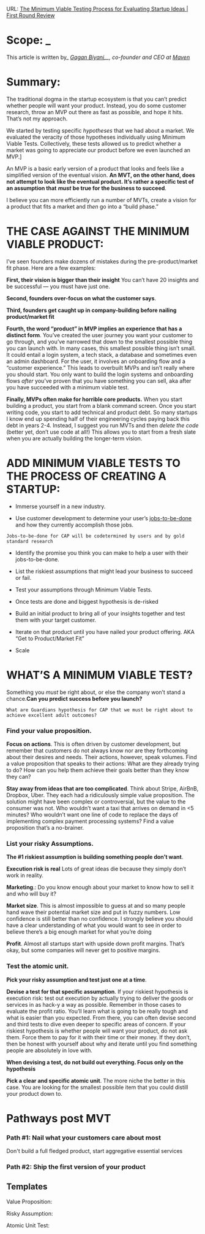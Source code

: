 



URL: [The Minimum Viable Testing Process for Evaluating Startup Ideas | First Round Review](https://review.firstround.com/the-minimum-viable-testing-process-for-evaluating-startup-ideas)

 # Scope: _
 
 This article is written by_ _[Gagan Biyani](https://twitter.com/gaganbiyani "null")__, co-founder and CEO at_ _[Maven](https://maven.com/ "null")_

# Summary: 

The traditional dogma in the startup ecosystem is that you can’t predict whether people will want your product. Instead, you do some customer research, throw an MVP out there as fast as possible, and hope it hits. That’s not my approach.


We started by testing specific _hypotheses_ that we had about a market. We evaluated the veracity of those hypotheses individually using Minimum Viable Tests. Collectively, these tests allowed us to predict whether a market was going to appreciate our product before we even launched an MVP.]

 An MVP is a basic early version of a product that looks and feels like a simplified version of the eventual vision. **An MVT, on the other hand, does not attempt to look like the eventual product. It’s rather a specific test of an assumption that** **_must_** **be true for the business to succeed**.
 
 I believe you can more efficiently run a number of MVTs, create a vision for a product that fits a market and _then_ go into a “build phase.”

# **THE CASE AGAINST THE MINIMUM VIABLE PRODUCT:**

I’ve seen founders make dozens of mistakes during the pre-product/market fit phase. Here are a few examples:

**First, their vision is bigger than their insight**
You can’t have 20 insights and be successful — you must have just one.

**Second, founders over-focus on what the customer says**.

**Third, founders get caught up in company-building before nailing product/market fit**

**Fourth, the word “product” in MVP implies an experience that has a distinct form**. You’ve created the user journey you want your customer to go through, and you’ve narrowed that down to the smallest possible thing you can launch with. In many cases, this smallest possible thing isn’t small. It could entail a login system, a tech stack, a database and sometimes even an admin dashboard. For the user, it involves an onboarding flow and a “customer experience.” This leads to overbuilt MVPs and isn’t really where you should start. You only want to build the login systems and onboarding flows _after_ you’ve proven that you have something you can sell, aka after you have succeeded with a minimum viable test.

**Finally, MVPs often make for horrible core products.** When you start building a product, you start from a blank command screen. Once you start writing code, you start to add technical and product debt. So many startups I know end up spending half of their engineering cycles paying back this debt in years 2-4. Instead, I suggest you run MVTs and then _delete the code_ (better yet, don’t use code at all!) This allows you to start from a fresh slate when you are actually building the longer-term vision.


# **ADD MINIMUM VIABLE TESTS TO THE PROCESS OF CREATING A STARTUP:**

- Immerse yourself in a new industry.

- Use customer development to determine your user’s [jobs-to-be-done](https://review.firstround.com/build-products-that-solve-real-problems-with-this-lightweight-jtbd-framework "null") and how they currently accomplish those jobs.

```co
Jobs-to-be-done for CAP will be codetermined by users and by gold standard research
```

- Identify the promise you think you can make to help a user with their jobs-to-be-done.

- List the riskiest assumptions that might lead your business to succeed or fail.

- Test your assumptions through Minimum Viable Tests.

- Once tests are done and biggest hypothesis is de-risked

- Build an initial product to bring all of your insights together and test them with your target customer.

- Iterate on that product until you have nailed your product offering. AKA “Get to Product/Market Fit”

- Scale


# **WHAT’S A MINIMUM VIABLE TEST?**

Something you _must_ be right about, or else the company won’t stand a chance.**Can you predict success before you launch?**


```co
What are Guardians hypothesis for CAP that we must be right about to achieve excellent adult outcomes?

```
### **Find your value proposition.**


**Focus on actions**. This is often driven by customer development, but remember that customers do not always know nor are they forthcoming about their desires and needs. Their actions, however, speak volumes. Find a value proposition that speaks to their actions: What are they already trying to do? How can you help them achieve their goals better than they know they can?

**Stay away from ideas that are too complicated**. Think about Stripe, AirBnB, Dropbox, Uber. They each had a ridiculously simple value proposition. The solution might have been complex or controversial, but the value to the consumer was not. Who wouldn’t want a taxi that arrives on demand in <5 minutes? Who wouldn’t want one line of code to replace the days of implementing complex payment processing systems? Find a value proposition that’s a no-brainer.


### **List your risky Assumptions.**

**The #1 riskiest assumption is building something people don’t want**.

**Execution risk is real**  Lots of great ideas die because they simply don’t work in reality.

**Marketing**.: Do you know enough about your market to know how to sell it and who will buy it?

**Market size**. This is almost impossible to guess at and so many people hand wave their potential market size and put in fuzzy numbers. Low confidence is still better than no confidence. I strongly believe you should have a clear understanding of what you would want to see in order to believe there’s a big enough market for what you’re doing

**Profit**. Almost all startups start with upside down profit margins. That’s okay, but some companies will never get to positive margins.


### **Test the atomic unit.**

**Pick your risky assumption and test just one at a time**.

**Devise a test for that specific assumption**. If your riskiest hypothesis is execution risk: test out execution by actually trying to deliver the goods or services in as hack-y a way as possible. Remember in those cases to evaluate the profit ratio. You’ll learn what is going to be really tough and what is easier than you expected. From there, you can often devise second and third tests to dive even deeper to specific areas of concern. If your riskiest hypothesis is whether people will want your product, do not ask them. Force them to pay for it with their time or their money. If they don’t, then be honest with yourself about why and iterate until you find something people are absolutely in love with.


**When devising a test, do not build out everything. Focus only on the hypothesis**

**Pick a clear and specific atomic unit**. The more niche the better in this case. You are looking for the smallest possible item that you could distill your product down to.

# **Pathways post MVT**

### **Path #1: Nail what your customers care about most** 

Don't build a full fledged product, start aggregative essential services

### **Path #2: Ship the first version of your product**




## Templates

Value Proposition: 


Risky Assumption:


Atomic Unit Test: 

